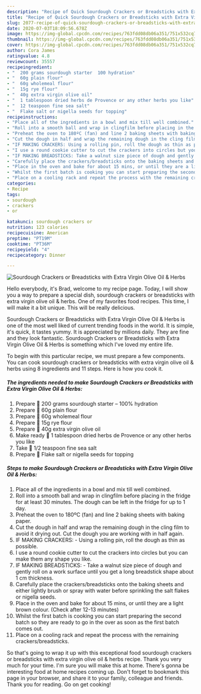 ```yaml
---
description: "Recipe of Quick Sourdough Crackers or Breadsticks with Extra Virgin Olive Oil &amp;amp; Herbs"
title: "Recipe of Quick Sourdough Crackers or Breadsticks with Extra Virgin Olive Oil &amp;amp; Herbs"
slug: 2077-recipe-of-quick-sourdough-crackers-or-breadsticks-with-extra-virgin-olive-oil-and-amp-herbs
date: 2020-07-03T18:09:56.678Z
image: https://img-global.cpcdn.com/recipes/763fdd08db06a351/751x532cq70/sourdough-crackers-or-breadsticks-with-extra-virgin-olive-oil-herbs-recipe-main-photo.jpg
thumbnail: https://img-global.cpcdn.com/recipes/763fdd08db06a351/751x532cq70/sourdough-crackers-or-breadsticks-with-extra-virgin-olive-oil-herbs-recipe-main-photo.jpg
cover: https://img-global.cpcdn.com/recipes/763fdd08db06a351/751x532cq70/sourdough-crackers-or-breadsticks-with-extra-virgin-olive-oil-herbs-recipe-main-photo.jpg
author: Cora James
ratingvalue: 4.8
reviewcount: 35557
recipeingredient:
- "  200 grams sourdough starter  100 hydration"
- "  60g plain flour"
- "  60g wholemeal flour"
- "  15g rye flour"
- "  40g extra virgin olive oil"
- "  1 tablespoon dried herbs de Provence or any other herbs you like"
- "  12 teaspoon fine sea salt"
- "  Flake salt or nigella seeds for topping"
recipeinstructions:
- "Place all of the ingredients in a bowl and mix till well combined."
- "Roll into a smooth ball and wrap in clingfilm before placing in the fridge for at least 30 minutes. The dough can be left in the fridge for up to 1 day."
- "Preheat the oven to 180ºC (fan) and line 2 baking sheets with baking paper."
- "Cut the dough in half and wrap the remaining dough in the cling film to avoid it drying out. Cut the dough you are working with in half again."
- "IF MAKING CRACKERS: Using a rolling pin, roll the dough as thin as possible."
- "I use a round cookie cutter to cut the crackers into circles but you can make them any shape you like."
- "IF MAKING BREADSTICKS: Take a walnut size piece of dough and gently roll on a work surface until you get a long breadstick shape about 1 cm thickness."
- "Carefully place the crackers/breadsticks onto the baking sheets and either lightly brush or spray with water before sprinkling the salt flakes or nigella seeds."
- "Place in the oven and bake for about 15 mins, or until they are a light brown colour. (Check after 12-13 minutes)"
- "Whilst the first batch is cooking you can start preparing the second batch so they are ready to go in the over as soon as the first batch comes out."
- "Place on a cooling rack and repeat the process with the remaining crackers/breadsticks."
categories:
- Recipe
tags:
- sourdough
- crackers
- or

katakunci: sourdough crackers or 
nutrition: 123 calories
recipecuisine: American
preptime: "PT19M"
cooktime: "PT36M"
recipeyield: "4"
recipecategory: Dinner

---
```



![Sourdough Crackers or Breadsticks with Extra Virgin Olive Oil &amp; Herbs](https://img-global.cpcdn.com/recipes/763fdd08db06a351/751x532cq70/sourdough-crackers-or-breadsticks-with-extra-virgin-olive-oil-herbs-recipe-main-photo.jpg)

Hello everybody, it's Brad, welcome to my recipe page. Today, I will show you a way to prepare a special dish, sourdough crackers or breadsticks with extra virgin olive oil &amp; herbs. One of my favorites food recipes. This time, I will make it a bit unique. This will be really delicious.

Sourdough Crackers or Breadsticks with Extra Virgin Olive Oil &amp; Herbs is one of the most well liked of current trending foods in the world. It is simple, it's quick, it tastes yummy. It is appreciated by millions daily. They are fine and they look fantastic. Sourdough Crackers or Breadsticks with Extra Virgin Olive Oil &amp; Herbs is something which I've loved my entire life.




To begin with this particular recipe, we must prepare a few components. You can cook sourdough crackers or breadsticks with extra virgin olive oil &amp; herbs using 8 ingredients and 11 steps. Here is how you cook it.

<!--inarticleads1-->

##### The ingredients needed to make Sourdough Crackers or Breadsticks with Extra Virgin Olive Oil &amp; Herbs:

1. Prepare   200 grams sourdough starter – 100% hydration
1. Prepare   60g plain flour
1. Prepare   60g wholemeal flour
1. Prepare   15g rye flour
1. Prepare   40g extra virgin olive oil
1. Make ready   1 tablespoon dried herbs de Provence or any other herbs you like
1. Take   1/2 teaspoon fine sea salt
1. Prepare   Flake salt or nigella seeds for topping




<!--inarticleads2-->

##### Steps to make Sourdough Crackers or Breadsticks with Extra Virgin Olive Oil &amp; Herbs:

1. Place all of the ingredients in a bowl and mix till well combined.
1. Roll into a smooth ball and wrap in clingfilm before placing in the fridge for at least 30 minutes. The dough can be left in the fridge for up to 1 day.
1. Preheat the oven to 180ºC (fan) and line 2 baking sheets with baking paper.
1. Cut the dough in half and wrap the remaining dough in the cling film to avoid it drying out. Cut the dough you are working with in half again.
1. IF MAKING CRACKERS: - Using a rolling pin, roll the dough as thin as possible.
1. I use a round cookie cutter to cut the crackers into circles but you can make them any shape you like.
1. IF MAKING BREADSTICKS: - Take a walnut size piece of dough and gently roll on a work surface until you get a long breadstick shape about 1 cm thickness.
1. Carefully place the crackers/breadsticks onto the baking sheets and either lightly brush or spray with water before sprinkling the salt flakes or nigella seeds.
1. Place in the oven and bake for about 15 mins, or until they are a light brown colour. (Check after 12-13 minutes)
1. Whilst the first batch is cooking you can start preparing the second batch so they are ready to go in the over as soon as the first batch comes out.
1. Place on a cooling rack and repeat the process with the remaining crackers/breadsticks.




So that's going to wrap it up with this exceptional food sourdough crackers or breadsticks with extra virgin olive oil &amp; herbs recipe. Thank you very much for your time. I'm sure you will make this at home. There's gonna be interesting food at home recipes coming up. Don't forget to bookmark this page in your browser, and share it to your family, colleague and friends. Thank you for reading. Go on get cooking!
